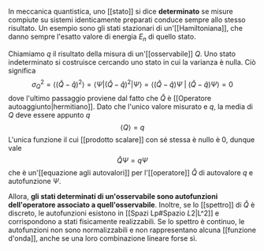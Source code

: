 In meccanica quantistica, uno [[stato]] si dice **determinato** se misure compiute su sistemi identicamente preparati conduce sempre allo stesso risultato. Un esempio sono gli stati stazionari di un'[[Hamiltoniana]], che danno sempre l'esatto valore di energia $E_{n}$ di quello stato.

Chiamiamo $q$ il risultato della misura di un'[[osservabile]] $Q$. Uno stato indeterminato si costruisce cercando uno stato in cui la varianza è nulla. Ciò significa
$$\sigma^{2}_{Q}=\langle (\hat{Q}- \hat{q})^{2} \rangle=\langle \Psi| (\hat{Q}-\hat{q})^{2}|\Psi\rangle=\langle (\hat{Q}-\hat{q})\Psi \;|\;(\hat{Q}-\hat{q})\Psi\rangle=0$$
dove l'ultimo passaggio proviene dal fatto che $\hat{Q}$ è [[Operatore autoaggiunto|hermitiano]]. Dato che l'unico valore misurato e $q$, la media di $Q$ deve essere appunto $q$
$$\left\langle Q \right\rangle=q$$
L'unica funzione il cui [[prodotto scalare]] con sé stessa è nullo è 0, dunque vale
$$\hat{Q}\Psi=q\Psi$$
che è un'[[equazione agli autovalori]] per l'[[operatore]] $\hat{Q}$ di autovalore $q$ e autofunzione $\Psi$.

Allora, **gli stati determinati di un'osservabile sono autofunzioni dell'operatore associato a quell'osservabile**. Inoltre, se lo [[spettro]] di $\hat{Q}$ è discreto, le autofunzioni esistono in [[Spazi Lp#Spazio $L {2}$|L^2]] e corrispondono a stati fisicamente realizzabili. Se lo spettro è continuo, le autofunzioni non sono normalizzabili e non rappresentano alcuna [[funzione d'onda]], anche se una loro combinazione lineare forse sì.
